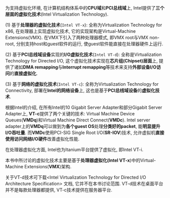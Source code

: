 为支持虚拟化环境, 在计算机结构体系中的**CPU域**和**PCI总线域**上, Intel提供了**三个层面的虚拟化技术**(Intel Virtualization Technology).

(1) 基于**处理器的虚拟化技术**(`Intel VT-x`): 全称为Virtualization Technology for x86, 在处理器上实现虚拟化技术, 它的实现架构是Virtual\-Machine Extensions(VMX). 在VMX下引入了两种处理器模式, 即VMX root与VMX non\-root, 分别支持host和guest软件的运行, 使guest软件能直接在处理器硬件上运行.

(2) 基于**PCI总线域设备**实现的**I/O虚拟化技术**(`Intel VT-d`): 全称是Virtualization Technology for Directed I/O, 这个虚拟化技术实现在**芯片组(Chipset)层面**上, 提供了诸如**DMA remapping**与**Interrupt remapping**等技术来支持**外部设备I/O访问**的**直接虚拟化**.

(3) 基于**网络的虚拟化技术**(`Intel VT-c`): 全称为Virtualization Technology for Connectivity, 部署在**Intel的网络设备**上, 这也是基于**PCI总线域设备**的**虚拟化技术**.

根据Intel的介绍, 在所有Intel的10 Gigabit Server Adapter和部分Gigabit Server Adapter上, **VT\-c**提供了两个关键的技术: Virtual Machine Device Queues(**VMDq**)和Virtual Machine Direct Connect(**VMDc**). Intel server adapter上的**VMDq**可以做到为**各个guest OS**处理**分类好的packet**, 能**明显提升I/O吞吐量**. 而**VMDc**使用PCI\-SIG Single Root I/O(**SR\-IOV**)技术, 允许虚拟机**直接使用访问网络I/O硬件**改善虚拟化性能.

在处理器虚拟化方面, Intel也为Itanium平台提供了虚拟化, 即Intel VT-i. 

本书中所讨论的虚拟化技术主要是基于**处理器虚拟化(Intel VT\-x**)中的Virtual\-Machine Extensions(**VMX**)架构. 

关于VT\-d技术可下载\<Intel Virtualization Technology for Directed I/O Architecture Specification\> 文档, 它并不在本书讨论范围. VT\-d技术在桌面平台并不是每款处理器都提供, VT\-c技术提供在服务器平台.